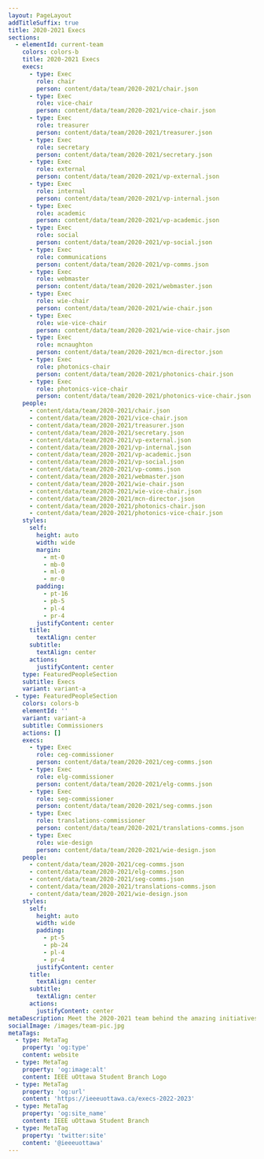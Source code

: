 ```yaml
---
layout: PageLayout
addTitleSuffix: true
title: 2020-2021 Execs
sections:
  - elementId: current-team
    colors: colors-b
    title: 2020-2021 Execs
    execs:
      - type: Exec
        role: chair
        person: content/data/team/2020-2021/chair.json
      - type: Exec
        role: vice-chair
        person: content/data/team/2020-2021/vice-chair.json
      - type: Exec
        role: treasurer
        person: content/data/team/2020-2021/treasurer.json
      - type: Exec
        role: secretary
        person: content/data/team/2020-2021/secretary.json
      - type: Exec
        role: external
        person: content/data/team/2020-2021/vp-external.json
      - type: Exec
        role: internal
        person: content/data/team/2020-2021/vp-internal.json
      - type: Exec
        role: academic
        person: content/data/team/2020-2021/vp-academic.json
      - type: Exec
        role: social
        person: content/data/team/2020-2021/vp-social.json
      - type: Exec
        role: communications
        person: content/data/team/2020-2021/vp-comms.json
      - type: Exec
        role: webmaster
        person: content/data/team/2020-2021/webmaster.json
      - type: Exec
        role: wie-chair
        person: content/data/team/2020-2021/wie-chair.json
      - type: Exec
        role: wie-vice-chair
        person: content/data/team/2020-2021/wie-vice-chair.json
      - type: Exec
        role: mcnaughton
        person: content/data/team/2020-2021/mcn-director.json
      - type: Exec
        role: photonics-chair
        person: content/data/team/2020-2021/photonics-chair.json
      - type: Exec
        role: photonics-vice-chair
        person: content/data/team/2020-2021/photonics-vice-chair.json
    people:
      - content/data/team/2020-2021/chair.json
      - content/data/team/2020-2021/vice-chair.json
      - content/data/team/2020-2021/treasurer.json
      - content/data/team/2020-2021/secretary.json
      - content/data/team/2020-2021/vp-external.json
      - content/data/team/2020-2021/vp-internal.json
      - content/data/team/2020-2021/vp-academic.json
      - content/data/team/2020-2021/vp-social.json
      - content/data/team/2020-2021/vp-comms.json
      - content/data/team/2020-2021/webmaster.json
      - content/data/team/2020-2021/wie-chair.json
      - content/data/team/2020-2021/wie-vice-chair.json
      - content/data/team/2020-2021/mcn-director.json
      - content/data/team/2020-2021/photonics-chair.json
      - content/data/team/2020-2021/photonics-vice-chair.json
    styles:
      self:
        height: auto
        width: wide
        margin:
          - mt-0
          - mb-0
          - ml-0
          - mr-0
        padding:
          - pt-16
          - pb-5
          - pl-4
          - pr-4
        justifyContent: center
      title:
        textAlign: center
      subtitle:
        textAlign: center
      actions:
        justifyContent: center
    type: FeaturedPeopleSection
    subtitle: Execs
    variant: variant-a
  - type: FeaturedPeopleSection
    colors: colors-b
    elementId: ''
    variant: variant-a
    subtitle: Commissioners
    actions: []
    execs:
      - type: Exec
        role: ceg-commissioner
        person: content/data/team/2020-2021/ceg-comms.json
      - type: Exec
        role: elg-commissioner
        person: content/data/team/2020-2021/elg-comms.json
      - type: Exec
        role: seg-commissioner
        person: content/data/team/2020-2021/seg-comms.json
      - type: Exec
        role: translations-commissioner
        person: content/data/team/2020-2021/translations-comms.json
      - type: Exec
        role: wie-design
        person: content/data/team/2020-2021/wie-design.json
    people:
      - content/data/team/2020-2021/ceg-comms.json
      - content/data/team/2020-2021/elg-comms.json
      - content/data/team/2020-2021/seg-comms.json
      - content/data/team/2020-2021/translations-comms.json
      - content/data/team/2020-2021/wie-design.json
    styles:
      self:
        height: auto
        width: wide
        padding:
          - pt-5
          - pb-24
          - pl-4
          - pr-4
        justifyContent: center
      title:
        textAlign: center
      subtitle:
        textAlign: center
      actions:
        justifyContent: center
metaDescription: Meet the 2020-2021 team behind the amazing initiatives from our student branch.
socialImage: /images/team-pic.jpg
metaTags:
  - type: MetaTag
    property: 'og:type'
    content: website
  - type: MetaTag
    property: 'og:image:alt'
    content: IEEE uOttawa Student Branch Logo
  - type: MetaTag
    property: 'og:url'
    content: 'https://ieeeuottawa.ca/execs-2022-2023'
  - type: MetaTag
    property: 'og:site_name'
    content: IEEE uOttawa Student Branch
  - type: MetaTag
    property: 'twitter:site'
    content: '@ieeeuottawa'
---
```

